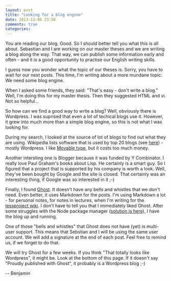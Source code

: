```yaml
---
layout: post
title: "Looking for a blog engine"
date: 2013-11-06 23:58
comments: true
categories: 
---
```


You are reading our blog. Good. So I should better tell you what this is all about. Sebastian and I are working on our master theses and we are writing a blog along the way. That way, we can publish some information early and often - and it is a good opportunity to practise our English writing skills.

I guess now you wonder what the topic of our theses is. Sorry, you have to wait for our next posts. This time, I'm writing about a more mundane topic: We need some blog engine.

When I asked some friends, they said: "That's easy - don't write a blog." Well, I'm doing this for my master thesis. Then they suggested HTML and vi. Not so helpful...

So how can we find a good way to write a blog? Well, obviously there is Wordpress. I was suprised that even a lot of techical blogs use it. However, it grew into much more than a simple blog engine, so this is not what I was looking for.

During my search, I looked at the source of lot of blogs to find out what they are using. Wikipedia lists software that is used by top 20 blogs (see [here](http://en.wikipedia.org/wiki/Blog_software#Software_used_by_top_20_blogs)) - mostly Wordpress. I like [Movable type](http://www.movabletype.com/blog.html), but it costs too much money.

Another intersting one is Blogger because it was funded by Y Combinator. I really love Paul Graham's books about Lisp. He certainly is a smart guy. So I figured that a project that is supported by his company is worth a look. Well, they've been bought by Google and the site is closed. That certainly was an interesting thing, if Google was so interested in it ;-)

Finally, I found [Ghost](https://ghost.org/). It doesn't have any bells and whistles that we don't need. Even better, it uses Markdown for the posts. I'm using Markdown a lot - for personal notes, for notes in lectures, when I'm writing for the [lessproject wiki](http://lessproject.de/). I don't have to tell you that I immediately liked Ghost. After some struggles with the Node package manager ([solution is here](http://stackoverflow.com/a/18428563)), I have the blog up and running.

One of those "bells and whistles" that Ghost does not have (yet) is multi-user support. This means that Sebstian and I will be using the same user account. We will add a signature at the end of each post. Feel free to remind us, if we forget to do that.

We will try Ghost for a few weeks. If you think "That totally looks like Wordpress", it might be. Look at the bottom of this page. If it doesn't say "Proudly published with Ghost", it probably is a Wordpress blog ;-)

-- Benjamin

